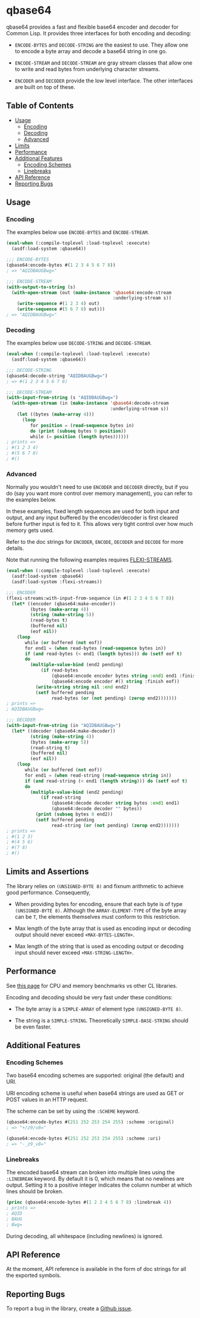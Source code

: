 # qbase64

qbase64 provides a fast and flexible base64 encoder and decoder for
Common Lisp. It provides three interfaces for both encoding and
decoding:

* `ENCODE-BYTES` and `DECODE-STRING` are the easiest to use. They
  allow one to encode a byte array and decode a base64 string in one
  go.

* `ENCODE-STREAM` and `DECODE-STREAM` are gray stream classes that
  allow one to write and read bytes from underlying character streams.

* `ENCODER` and `DECODER` provide the low level interface. The other
  interfaces are built on top of these.

## Table of Contents

<!-- START doctoc generated TOC please keep comment here to allow auto update -->
<!-- DON'T EDIT THIS SECTION, INSTEAD RE-RUN doctoc TO UPDATE -->


- [Usage](#usage)
  - [Encoding](#encoding)
  - [Decoding](#decoding)
  - [Advanced](#advanced)
- [Limits](#limits)
- [Performance](#performance)
- [Additional Features](#additional-features)
  - [Encoding Schemes](#encoding-schemes)
  - [Linebreaks](#linebreaks)
- [API Reference](#api-reference)
- [Reporting Bugs](#reporting-bugs)

<!-- END doctoc generated TOC please keep comment here to allow auto update -->

## Usage

### Encoding

The examples below use `ENCODE-BYTES` and `ENCODE-STREAM`.

```lisp
(eval-when (:compile-toplevel :load-toplevel :execute)
  (asdf:load-system :qbase64))

;;; ENCODE-BYTES
(qbase64:encode-bytes #(1 2 3 4 5 6 7 8))
; => "AQIDBAUGBwg="

;;; ENCODE-STREAM
(with-output-to-string (s)
  (with-open-stream (out (make-instance 'qbase64:encode-stream
                                        :underlying-stream s))
    (write-sequence #(1 2 3 4) out)
    (write-sequence #(5 6 7 8) out)))
; => "AQIDBAUGBwg="
```

### Decoding

The examples below use `DECODE-STRING` and `DECODE-STREAM`.

```lisp
(eval-when (:compile-toplevel :load-toplevel :execute)
  (asdf:load-system :qbase64))

;;; DECODE-STRING
(qbase64:decode-string "AQIDBAUGBwg=")
; => #(1 2 3 4 5 6 7 8)

;;; DECODE-STREAM
(with-input-from-string (s "AQIDBAUGBwg=")
  (with-open-stream (in (make-instance 'qbase64:decode-stream
                                       :underlying-stream s))
    (let ((bytes (make-array 4)))
      (loop
         for position = (read-sequence bytes in)
         do (print (subseq bytes 0 position))
         while (= position (length bytes))))))
; prints =>
; #(1 2 3 4) 
; #(5 6 7 8) 
; #() 
```

### Advanced

Normally you wouldn't need to use `ENCODER` and `DECODER` directly,
but if you do (say you want more control over memory management), you
can refer to the examples below.

In these examples, fixed length sequences are used for both input and
output, and any input buffered by the encoder/decoder is first cleared
before further input is fed to it. This allows very tight control over
how much memory gets used.

Refer to the doc strings for `ENCODER`, `ENCODE`, `DECODER` and
`DECODE` for more details.

Note that running the following examples requires
[FLEXI-STREAMS](http://weitz.de/flexi-streams/).

```lisp
(eval-when (:compile-toplevel :load-toplevel :execute)
  (asdf:load-system :qbase64)
  (asdf:load-system :flexi-streams))

;;; ENCODER
(flexi-streams:with-input-from-sequence (in #(1 2 3 4 5 6 7 8))
  (let* ((encoder (qbase64:make-encoder))
         (bytes (make-array 4))
         (string (make-string 5))
         (read-bytes t)
         (buffered nil)
         (eof nil))
    (loop
       while (or buffered (not eof))
       for end1 = (when read-bytes (read-sequence bytes in))
       if (and read-bytes (< end1 (length bytes))) do (setf eof t)
       do
         (multiple-value-bind (end2 pending)
             (if read-bytes
                 (qbase64:encode encoder bytes string :end1 end1 :finish eof)
                 (qbase64:encode encoder #() string :finish eof))
           (write-string string nil :end end2)
           (setf buffered pending
                 read-bytes (or (not pending) (zerop end2)))))))
; prints =>
; AQIDBAUGBwg=

;;; DECODER
(with-input-from-string (in "AQIDBAUGBwg=")
  (let* ((decoder (qbase64:make-decoder))
         (string (make-string 4))
         (bytes (make-array 5))
         (read-string t)
         (buffered nil)
         (eof nil))
    (loop
       while (or buffered (not eof))
       for end1 = (when read-string (read-sequence string in))
       if (and read-string (< end1 (length string))) do (setf eof t)
       do
         (multiple-value-bind (end2 pending)
             (if read-string
                 (qbase64:decode decoder string bytes :end1 end1)
                 (qbase64:decode decoder "" bytes))
           (print (subseq bytes 0 end2))
           (setf buffered pending
                 read-string (or (not pending) (zerop end2)))))))
; prints =>
; #(1 2 3)
; #(4 5 6)
; #(7 8)
; #()
```

## Limits and Assertions

The library relies on `(UNSIGNED-BYTE 8)` and fixnum arithmetic to
achieve good performance. Consequently,

* When providing bytes for encoding, ensure that each byte is of type
  `(UNSIGNED-BYTE 8)`. Although the `ARRAY-ELEMENT-TYPE` of the byte
  array can be `T`, the elements themselves must conform to this
  restriction.

* Max length of the byte array that is used as encoding input or
  decoding output should never exceed `+MAX-BYTES-LENGTH+`.

* Max length of the string that is used as encoding output or decoding
  input should never exceed `+MAX-STRING-LENGTH+`.

## Performance

See [this page](https://github.com/chaitanyagupta/qbase64/wiki/Benchmarks-vs-other-CL-libraries)
for CPU and memory benchmarks vs other CL libraries.

Encoding and decoding should be very fast under these conditions:

* The byte array is a `SIMPLE-ARRAY` of element type `(UNSIGNED-BYTE 8)`.

* The string is a `SIMPLE-STRING`. Theoretically `SIMPLE-BASE-STRING`
  should be even faster.

## Additional Features

### Encoding Schemes

Two base64 encoding schemes are supported: original (the default) and
URI.

URI encoding scheme is useful when base64 strings are used as GET or
POST values in an HTTP request.

The scheme can be set by using the `:SCHEME` keyword.

```lisp
(qbase64:encode-bytes #(251 252 253 254 255) :scheme :original)
; => "+/z9/v8="

(qbase64:encode-bytes #(251 252 253 254 255) :scheme :uri)
; => "-_z9_v8="
```

### Linebreaks

The encoded base64 stream can broken into multiple lines using the
`:LINEBREAK` keyword. By default it is 0, which means that no
newlines are output. Setting it to a positive integer indicates the
column number at which lines should be broken.

```lisp
(princ (qbase64:encode-bytes #(1 2 3 4 5 6 7 8) :linebreak 4))
; prints =>
; AQID
; BAUG
; Bwg=
```

During decoding, all whitespace (including newlines) is ignored.

## API Reference

At the moment, API reference is available in the form of doc
strings for all the exported symbols.

## Reporting Bugs

To report a bug in the library, create a [Github
issue](https://github.com/chaitanyagupta/qbase64/issues).
